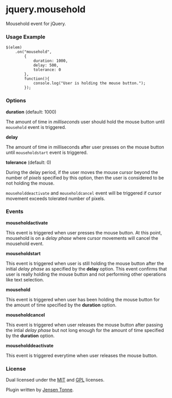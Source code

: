 jquery.mousehold
================

Mousehold event for jQuery.

### Usage Example

```
$(elem)
	.on("mousehold",
		{
			duration: 1000,
			delay: 500,
			tolerance: 0
		},
		function(){
			console.log("User is holding the mouse button.");
		});
```

### Options

**duration** (default: 1000)

The amount of time in _milliseconds_ user should hold the mouse button until `mousehold` event is triggered.

**delay**

The amount of time in milliseconds after user presses on the mouse button until `mouseholdstart` event is triggered.

**tolerance** (default: 0)

During the delay period, if the user moves the mouse cursor beyond the number of _pixels_ specified by this option, then the user is considered to be not holding the mouse. 

`mouseholddeactivate` and `mouseholdcancel` event will be triggered if cursor movement exceeds tolerated number of pixels.

### Events

**mouseholdactivate**

This event is triggered when user presses the mouse button. At this point, mousehold is on a _delay phase_ where cursor movements will cancel the mousehold event.

**mouseholdstart**

This event is triggered when user is still holding the mouse button after the initial _delay phase_ as specified by the **delay** option. This event confirms that user is really holding the mouse button and not performing other operations like text selection.

**mousehold**

This event is triggered when user has been holding the mouse button for the amount of time specified by the **duration** option.

**mouseholdcancel**

This event is triggered when user releases the mouse button after passing the intial _delay phase_ but not long enough for the amount of time specified by the **duration** option.

**mouseholddeactivate**

This event is triggered everytime when user releases the mouse button.


### License
Dual licensed under the [MIT](http://www.opensource.org/licenses/mit-license.php) and [GPL](http://www.gnu.org/licenses/gpl.html) licenses.

Plugin written by [Jensen Tonne](mailto:jensen.tonne@gmail.com).
